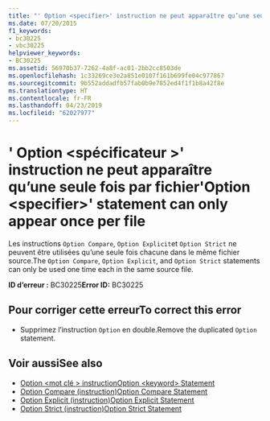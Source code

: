 ```yaml
---
title: "' Option <specifier>' instruction ne peut apparaître qu’une seule fois par fichier"
ms.date: 07/20/2015
f1_keywords:
- bc30225
- vbc30225
helpviewer_keywords:
- BC30225
ms.assetid: 56970b37-7262-4a8f-ac01-2bb2cc8503de
ms.openlocfilehash: 1c33269ce3e2a851e0107f161b699fe04c977867
ms.sourcegitcommit: 9b552addadfb57fab0b9e7852ed4f1f1b8a42f8e
ms.translationtype: HT
ms.contentlocale: fr-FR
ms.lasthandoff: 04/23/2019
ms.locfileid: "62027977"
---
```

# <a name="option-specifier-statement-can-only-appear-once-per-file"></a><span data-ttu-id="211e1-102">' Option \<spécificateur >' instruction ne peut apparaître qu’une seule fois par fichier</span><span class="sxs-lookup"><span data-stu-id="211e1-102">'Option \<specifier>' statement can only appear once per file</span></span>
<span data-ttu-id="211e1-103">Les instructions `Option Compare`, `Option Explicit`et `Option Strict` ne peuvent être utilisées qu’une seule fois chacune dans le même fichier source.</span><span class="sxs-lookup"><span data-stu-id="211e1-103">The `Option Compare`, `Option Explicit`, and `Option Strict` statements can only be used one time each in the same source file.</span></span>  
  
 <span data-ttu-id="211e1-104">**ID d’erreur :** BC30225</span><span class="sxs-lookup"><span data-stu-id="211e1-104">**Error ID:** BC30225</span></span>  
  
## <a name="to-correct-this-error"></a><span data-ttu-id="211e1-105">Pour corriger cette erreur</span><span class="sxs-lookup"><span data-stu-id="211e1-105">To correct this error</span></span>  
  
- <span data-ttu-id="211e1-106">Supprimez l’instruction `Option` en double.</span><span class="sxs-lookup"><span data-stu-id="211e1-106">Remove the duplicated `Option` statement.</span></span>  
  
## <a name="see-also"></a><span data-ttu-id="211e1-107">Voir aussi</span><span class="sxs-lookup"><span data-stu-id="211e1-107">See also</span></span>

- [<span data-ttu-id="211e1-108">Option \<mot clé > instruction</span><span class="sxs-lookup"><span data-stu-id="211e1-108">Option \<keyword> Statement</span></span>](../../visual-basic/language-reference/statements/option-keyword-statement.md)
- [<span data-ttu-id="211e1-109">Option Compare (instruction)</span><span class="sxs-lookup"><span data-stu-id="211e1-109">Option Compare Statement</span></span>](../../visual-basic/language-reference/statements/option-compare-statement.md)
- [<span data-ttu-id="211e1-110">Option Explicit (instruction)</span><span class="sxs-lookup"><span data-stu-id="211e1-110">Option Explicit Statement</span></span>](../../visual-basic/language-reference/statements/option-explicit-statement.md)
- [<span data-ttu-id="211e1-111">Option Strict (instruction)</span><span class="sxs-lookup"><span data-stu-id="211e1-111">Option Strict Statement</span></span>](../../visual-basic/language-reference/statements/option-strict-statement.md)
